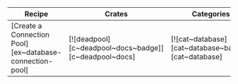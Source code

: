 | Recipe | Crates | Categories |
|--------|--------|------------|
| [Create a Connection Pool][ex~database-connection-pool] | [![deadpool][c~deadpool~docs~badge]][c~deadpool~docs] | [![cat~database][cat~database~badge]][cat~database] |
